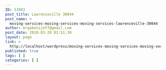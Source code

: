 ```yaml
---
ID: 13083
post_title: Lawrenceville 30044
post_name: >
  moving-services-moving-services-moving-services-lawrenceville-30044
author: mrgabonijeff@gmail.com
post_date: 2018-03-28 01:51:38
layout: page
link: >
  http://localhost/wordpress/moving-services-moving-services-moving-services-lawrenceville-30044/
published: true
tags: [ ]
categories: [ ]
---
```

